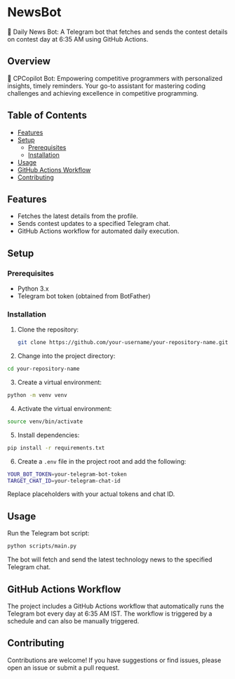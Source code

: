 # NewsBot
🤖 Daily News Bot: A Telegram bot that fetches and sends the contest details on contest day at 6:35 AM using GitHub Actions.

## Overview
🤖 CPCopilot Bot: Empowering competitive programmers with personalized insights, timely reminders. Your go-to assistant for mastering coding challenges and achieving excellence in competitive programming. 

## Table of Contents

- [Features](#features)
- [Setup](#setup)
  - [Prerequisites](#prerequisites)
  - [Installation](#installation)
- [Usage](#usage)
- [GitHub Actions Workflow](#github-actions-workflow)
- [Contributing](#contributing)

## Features

- Fetches the latest details from the profile.
- Sends contest updates to a specified Telegram chat.
- GitHub Actions workflow for automated daily execution.

## Setup

### Prerequisites

- Python 3.x
- Telegram bot token (obtained from BotFather)

### Installation

1. Clone the repository:

   ```bash
   git clone https://github.com/your-username/your-repository-name.git
   ```

2. Change into the project directory:
```bash
cd your-repository-name
```

3. Create a virtual environment:
```bash
python -m venv venv
```

4. Activate the virtual environment:
```bash
source venv/bin/activate  
```

5. Install dependencies:
```bash
pip install -r requirements.txt
```

6. Create a `.env` file in the project root and add the following:
```bash
YOUR_BOT_TOKEN=your-telegram-bot-token
TARGET_CHAT_ID=your-telegram-chat-id
```
Replace placeholders with your actual tokens and chat ID.

## Usage

Run the Telegram bot script:
```bash
python scripts/main.py

```
The bot will fetch and send the latest technology news to the specified Telegram chat.

## GitHub Actions Workflow
The project includes a GitHub Actions workflow that automatically runs the Telegram bot every day at 6:35 AM IST. The workflow is triggered by a schedule and can also be manually triggered.

## Contributing

Contributions are welcome! If you have suggestions or find issues, please open an issue or submit a pull request.